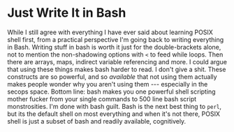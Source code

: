 # Just Write It in Bash

While I still agree with everything I have ever said about learning
POSIX shell first, from a practical perspective I'm going back to
writing everything in Bash. Writing stuff in bash is worth it just for
the double-brackets alone, not to mention the non-shadowing options with
`<` to feed while loops. Then there are arrays, maps, indirect variable
referencing and more. I could argue that using these things makes bash
harder to read. I don't give a shit. These constructs are so powerful,
and so *available* that not using them actually makes people wonder why
you aren't using them --- especially in the secops space. Bottom line:
bash makes you one powerful shell scripting mother fucker from your
single commands to 500 line bash script monstrosities. I'm done with
bash guilt. Bash is the next best thing to `perl`, but its the default
shell on most everything and when it's not there, POSIX shell is just a
subset of bash and readily available, cognitively.

